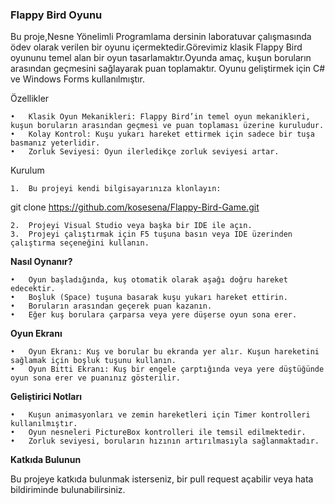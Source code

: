 
### Flappy Bird Oyunu

Bu proje,Nesne Yönelimli Programlama dersinin laboratuvar çalışmasında ödev olarak verilen bir oyunu içermektedir.Görevimiz klasik Flappy Bird oyununu temel alan bir oyun tasarlamaktır.Oyunda amaç, kuşun boruların arasından geçmesini sağlayarak puan toplamaktır. Oyunu geliştirmek için C# ve Windows Forms kullanılmıştır.

Özellikler

	•	Klasik Oyun Mekanikleri: Flappy Bird’in temel oyun mekanikleri, kuşun boruların arasından geçmesi ve puan toplaması üzerine kuruludur.
	•	Kolay Kontrol: Kuşu yukarı hareket ettirmek için sadece bir tuşa basmanız yeterlidir.
	•	Zorluk Seviyesi: Oyun ilerledikçe zorluk seviyesi artar.

Kurulum

	1.	Bu projeyi kendi bilgisayarınıza klonlayın:

git clone https://github.com/kosesena/Flappy-Bird-Game.git


	2.	Projeyi Visual Studio veya başka bir IDE ile açın.
	3.	Projeyi çalıştırmak için F5 tuşuna basın veya IDE üzerinden çalıştırma seçeneğini kullanın.

**Nasıl Oynanır?**

	•	Oyun başladığında, kuş otomatik olarak aşağı doğru hareket edecektir.
	•	Boşluk (Space) tuşuna basarak kuşu yukarı hareket ettirin.
	•	Boruların arasından geçerek puan kazanın.
	•	Eğer kuş borulara çarparsa veya yere düşerse oyun sona erer.

**Oyun Ekranı**

	•	Oyun Ekranı: Kuş ve borular bu ekranda yer alır. Kuşun hareketini sağlamak için boşluk tuşunu kullanın.
	•	Oyun Bitti Ekranı: Kuş bir engele çarptığında veya yere düştüğünde oyun sona erer ve puanınız gösterilir.

**Geliştirici Notları**

	•	Kuşun animasyonları ve zemin hareketleri için Timer kontrolleri kullanılmıştır.
	•	Oyun nesneleri PictureBox kontrolleri ile temsil edilmektedir.
	•	Zorluk seviyesi, boruların hızının artırılmasıyla sağlanmaktadır.

**Katkıda Bulunun**

Bu projeye katkıda bulunmak isterseniz, bir pull request açabilir veya hata bildiriminde bulunabilirsiniz.
